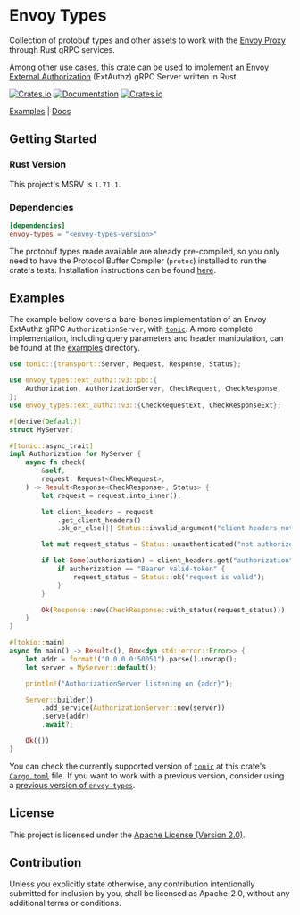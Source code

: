 # Envoy Types

Collection of protobuf types and other assets to work with the [Envoy Proxy]
through Rust gRPC services.

Among other use cases, this crate can be used to implement an
[Envoy External Authorization] (ExtAuthz) gRPC Server written in Rust.

[![Crates.io](https://img.shields.io/crates/v/envoy-types)](https://crates.io/crates/envoy-types)
[![Documentation](https://docs.rs/envoy-types/badge.svg)](https://docs.rs/envoy-types)
[![Crates.io](https://img.shields.io/crates/l/envoy-types)](LICENSE)

[Examples] | [Docs]

## Getting Started

### Rust Version

This project's MSRV is `1.71.1`.

### Dependencies

```toml
[dependencies]
envoy-types = "<envoy-types-version>"
```

The protobuf types made available are already pre-compiled, so you only need to
have the Protocol Buffer Compiler (`protoc`) installed to run the crate's tests.
Installation instructions can be found [here][protoc-install].

## Examples

The example bellow covers a bare-bones implementation of an Envoy ExtAuthz gRPC
`AuthorizationServer`, with [`tonic`]. A more complete implementation,
including query parameters and header manipulation, can be found at the
[examples] directory.

```rust
use tonic::{transport::Server, Request, Response, Status};

use envoy_types::ext_authz::v3::pb::{
    Authorization, AuthorizationServer, CheckRequest, CheckResponse,
};
use envoy_types::ext_authz::v3::{CheckRequestExt, CheckResponseExt};

#[derive(Default)]
struct MyServer;

#[tonic::async_trait]
impl Authorization for MyServer {
    async fn check(
        &self,
        request: Request<CheckRequest>,
    ) -> Result<Response<CheckResponse>, Status> {
        let request = request.into_inner();

        let client_headers = request
            .get_client_headers()
            .ok_or_else(|| Status::invalid_argument("client headers not populated by envoy"))?;

        let mut request_status = Status::unauthenticated("not authorized");

        if let Some(authorization) = client_headers.get("authorization") {
            if authorization == "Bearer valid-token" {
                request_status = Status::ok("request is valid");
            }
        }

        Ok(Response::new(CheckResponse::with_status(request_status)))
    }
}

#[tokio::main]
async fn main() -> Result<(), Box<dyn std::error::Error>> {
    let addr = format!("0.0.0.0:50051").parse().unwrap();
    let server = MyServer::default();

    println!("AuthorizationServer listening on {addr}");

    Server::builder()
        .add_service(AuthorizationServer::new(server))
        .serve(addr)
        .await?;

    Ok(())
}
```

You can check the currently supported version of [`tonic`] at this crate's
[`Cargo.toml`] file. If you want to work with a previous version, consider
using a [previous version of `envoy-types`].

## License

This project is licensed under the [Apache License (Version 2.0)](LICENSE).

## Contribution

Unless you explicitly state otherwise, any contribution intentionally submitted
for inclusion by you, shall be licensed as Apache-2.0, without any additional
terms or conditions.

[Envoy Proxy]: https://www.envoyproxy.io
[Envoy External Authorization]: https://www.envoyproxy.io/docs/envoy/latest/configuration/http/http_filters/ext_authz_filter
[examples]: https://github.com/flemosr/envoy-types/tree/main/examples
[`Cargo.toml`]: https://github.com/flemosr/envoy-types/blob/main/envoy-types/Cargo.toml
[previous version of `envoy-types`]: https://crates.io/crates/envoy-types/versions
[Docs]: https://docs.rs/envoy-types/latest/envoy-types/
[protoc-install]: https://grpc.io/docs/protoc-installation/
[`tonic`]: https://github.com/hyperium/tonic